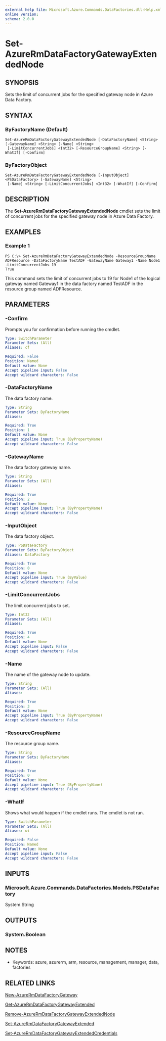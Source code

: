 ```yaml
---
external help file: Microsoft.Azure.Commands.DataFactories.dll-Help.xml
online version: 
schema: 2.0.0
---
```


# Set-AzureRmDataFactoryGatewayExtendedNode

## SYNOPSIS
Sets the limit of concurrent jobs for the specified gateway node in Azure Data Factory.

## SYNTAX

### ByFactoryName (Default)
```
Set-AzureRmDataFactoryGatewayExtendedNode [-DataFactoryName] <String> [-GatewayName] <String> [-Name] <String>
 [-LimitConcurrentJobs] <Int32> [-ResourceGroupName] <String> [-WhatIf] [-Confirm]
```

### ByFactoryObject
```
Set-AzureRmDataFactoryGatewayExtendedNode [-InputObject] <PSDataFactory> [-GatewayName] <String>
 [-Name] <String> [-LimitConcurrentJobs] <Int32> [-WhatIf] [-Confirm]
```

## DESCRIPTION
The **Set-AzureRmDataFactoryGatewayExtendedNode** cmdlet sets the limit of concurrent jobs for the specified gateway node in Azure Data Factory.

## EXAMPLES

### Example 1
```
PS C:\> Set-AzureRmDataFactoryGatewayExtendedNode -ResourceGroupName ADFResource -DataFactoryName TestADF -GatewayName Gateway1 -Name Node1 -LimitConcurrentJobs 19
True
```

This command sets the limit of concurrent jobs to 19 for Node1 of the logical gateway named Gateway1 in the data factory named TestADF in the resource group named ADFResource.

## PARAMETERS

### -Confirm
Prompts you for confirmation before running the cmdlet.

```yaml
Type: SwitchParameter
Parameter Sets: (All)
Aliases: cf

Required: False
Position: Named
Default value: None
Accept pipeline input: False
Accept wildcard characters: False
```

### -DataFactoryName
The data factory name.

```yaml
Type: String
Parameter Sets: ByFactoryName
Aliases: 

Required: True
Position: 1
Default value: None
Accept pipeline input: True (ByPropertyName)
Accept wildcard characters: False
```

### -GatewayName
The data factory gateway name.

```yaml
Type: String
Parameter Sets: (All)
Aliases: 

Required: True
Position: 2
Default value: None
Accept pipeline input: True (ByPropertyName)
Accept wildcard characters: False
```

### -InputObject
The data factory object.

```yaml
Type: PSDataFactory
Parameter Sets: ByFactoryObject
Aliases: DataFactory

Required: True
Position: 0
Default value: None
Accept pipeline input: True (ByValue)
Accept wildcard characters: False
```

### -LimitConcurrentJobs
The limit concurrent jobs to set.

```yaml
Type: Int32
Parameter Sets: (All)
Aliases: 

Required: True
Position: 4
Default value: None
Accept pipeline input: False
Accept wildcard characters: False
```

### -Name
The name of the gateway node to update.

```yaml
Type: String
Parameter Sets: (All)
Aliases: 

Required: True
Position: 3
Default value: None
Accept pipeline input: True (ByPropertyName)
Accept wildcard characters: False
```

### -ResourceGroupName
The resource group name.

```yaml
Type: String
Parameter Sets: ByFactoryName
Aliases: 

Required: True
Position: 0
Default value: None
Accept pipeline input: True (ByPropertyName)
Accept wildcard characters: False
```

### -WhatIf
Shows what would happen if the cmdlet runs.
The cmdlet is not run.

```yaml
Type: SwitchParameter
Parameter Sets: (All)
Aliases: wi

Required: False
Position: Named
Default value: None
Accept pipeline input: False
Accept wildcard characters: False
```

## INPUTS

### Microsoft.Azure.Commands.DataFactories.Models.PSDataFactory
System.String


## OUTPUTS

### System.Boolean


## NOTES
* Keywords: azure, azurerm, arm, resource, management, manager, data, factories

## RELATED LINKS

[New-AzureRmDataFactoryGateway](./New-AzureRmDataFactoryGateway.md)

[Get-AzureRmDataFactoryGatewayExtended](./Get-AzureRmDataFactoryGatewayExtended.md)

[Remove-AzureRmDataFactoryGatewayExtendedNode](./Remove-AzureRmDataFactoryGatewayExtendedNode.md)

[Set-AzureRmDataFactoryGatewayExtended](./Set-AzureRmDataFactoryGatewayExtended.md)

[Set-AzureRmDataFactoryGatewayExtendedCredentials](./Set-AzureRmDataFactoryGatewayExtendedCredentials.md)

